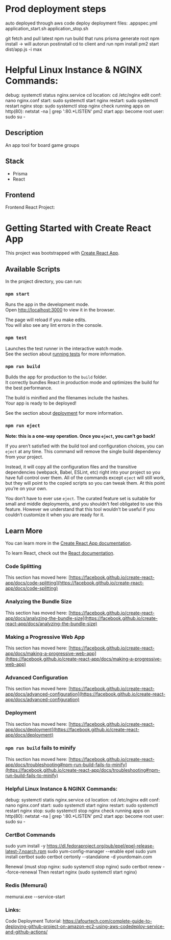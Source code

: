 # Prod deployment steps

auto deployed through aws code deploy
deployment files: 
.appspec.yml
application_start.sh
application_stop.sh

git fetch and pull latest
npm run build that runs prisma generate
root npm install -> will autorun postinstall
cd to client and run npm install
pm2 start dist/app.js -i max

# Helpful Linux Instance & NGINX Commands:
debug: systemctl status nginx.service
cd location: cd /etc/nginx
edit conf: nano nginx.conf
start: sudo systemctl start nginx
restart: sudo systemctl restart nginx
stop: sudo systemctl stop nginx
check running apps on http(80): netstat -na | grep ':80.*LISTEN'
pm2 start app:
become root user: sudo su -


## Description

An app tool for board game groups

## Stack

- Prisma
- React

## Frontend

Frontend React Project:

# Getting Started with Create React App

This project was bootstrapped with [Create React App](https://github.com/facebook/create-react-app).

## Available Scripts

In the project directory, you can run:

### `npm start`

Runs the app in the development mode.\
Open [http://localhost:3000](http://localhost:3000) to view it in the browser.

The page will reload if you make edits.\
You will also see any lint errors in the console.

### `npm test`

Launches the test runner in the interactive watch mode.\
See the section about [running tests](https://facebook.github.io/create-react-app/docs/running-tests) for more information.

### `npm run build`

Builds the app for production to the `build` folder.\
It correctly bundles React in production mode and optimizes the build for the best performance.

The build is minified and the filenames include the hashes.\
Your app is ready to be deployed!

See the section about [deployment](https://facebook.github.io/create-react-app/docs/deployment) for more information.

### `npm run eject`

**Note: this is a one-way operation. Once you `eject`, you can’t go back!**

If you aren’t satisfied with the build tool and configuration choices, you can `eject` at any time. This command will remove the single build dependency from your project.

Instead, it will copy all the configuration files and the transitive dependencies (webpack, Babel, ESLint, etc) right into your project so you have full control over them. All of the commands except `eject` will still work, but they will point to the copied scripts so you can tweak them. At this point you’re on your own.

You don’t have to ever use `eject`. The curated feature set is suitable for small and middle deployments, and you shouldn’t feel obligated to use this feature. However we understand that this tool wouldn’t be useful if you couldn’t customize it when you are ready for it.

## Learn More

You can learn more in the [Create React App documentation](https://facebook.github.io/create-react-app/docs/getting-started).

To learn React, check out the [React documentation](https://reactjs.org/).

### Code Splitting

This section has moved here: [https://facebook.github.io/create-react-app/docs/code-splitting](https://facebook.github.io/create-react-app/docs/code-splitting)

### Analyzing the Bundle Size

This section has moved here: [https://facebook.github.io/create-react-app/docs/analyzing-the-bundle-size](https://facebook.github.io/create-react-app/docs/analyzing-the-bundle-size)

### Making a Progressive Web App

This section has moved here: [https://facebook.github.io/create-react-app/docs/making-a-progressive-web-app](https://facebook.github.io/create-react-app/docs/making-a-progressive-web-app)

### Advanced Configuration

This section has moved here: [https://facebook.github.io/create-react-app/docs/advanced-configuration](https://facebook.github.io/create-react-app/docs/advanced-configuration)

### Deployment

This section has moved here: [https://facebook.github.io/create-react-app/docs/deployment](https://facebook.github.io/create-react-app/docs/deployment)

### `npm run build` fails to minify

This section has moved here: [https://facebook.github.io/create-react-app/docs/troubleshooting#npm-run-build-fails-to-minify](https://facebook.github.io/create-react-app/docs/troubleshooting#npm-run-build-fails-to-minify)

### Helpful Linux Instance & NGINX Commands:
debug: systemctl statis nginx.service
cd location: cd /etc/nginx
edit conf: nano nginx.conf
start: sudo systemctl start nginx
restart: sudo systemctl restart nginx
stop: sudo systemctl stop nginx
check running apps on http(80): netstat -na | grep ':80.*LISTEN'
pm2 start app:
become root user: sudo su -

### CertBot Commands
sudo yum install -y https://dl.fedoraproject.org/pub/epel/epel-release-latest-7.noarch.rpm
sudo yum-config-manager --enable epel
sudo yum install certbot
sudo certbot certonly --standalone -d yourdomain.com

Renewal (must stop nginx:  sudo systemctl stop nginx)
sudo certbot renew --force-renewal
Then restart nginx (sudo systemctl start nginx)

### Redis (Memurai)
memurai.exe --service-start

### Links:
Code Deployment Tutorial: https://afourtech.com/complete-guide-to-deploying-github-project-on-amazon-ec2-using-aws-codedeploy-service-and-github-actions/
